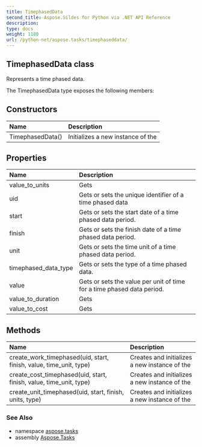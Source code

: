 ```yaml
---
title: TimephasedData
second_title: Aspose.Sildes for Python via .NET API Reference
description: 
type: docs
weight: 1180
url: /python-net/aspose.tasks/timephaseddata/
---
```


## TimephasedData class

Represents a time phased data.

The TimephasedData type exposes the following members:
## Constructors
| Name | Description |
| :- | :- |
|TimephasedData()|Initializes a new instance of the|
## Properties
| Name | Description |
| :- | :- |
|value_to_units|Gets|
|uid|Gets or sets the unique identifier of a time phased data|
|start|Gets or sets the start date of a time phased data period.|
|finish|Gets or sets the finish date of a time phased data period.|
|unit|Gets or sets the time unit of a time phased data period.|
|timephased_data_type|Gets or sets the type of a time phased data.|
|value|Gets or sets the value per unit of time for a time phased data period.|
|value_to_duration|Gets|
|value_to_cost|Gets|
## Methods
| Name | Description |
| :- | :- |
|create_work_timephased(uid, start, finish, value, time_unit, type)|Creates and initializes a new instance of the|
|create_cost_timephased(uid, start, finish, value, time_unit, type)|Creates and initializes a new instance of the|
|create_unit_timephased(uid, start, finish, units, type)|Creates and initializes a new instance of the|

### See Also

* namespace [aspose.tasks](/tasks/python-net/aspose.tasks/)
* assembly [Aspose.Tasks](/tasks/python-net/)

